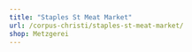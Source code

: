 ```yaml
---
title: "Staples St Meat Market"
url: /corpus-christi/staples-st-meat-market/
shop: Metzgerei
---
```

